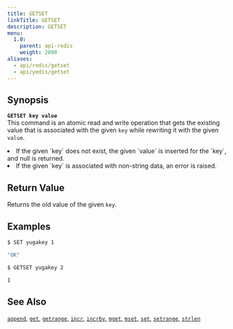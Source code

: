 ```yaml
---
title: GETSET
linkTitle: GETSET
description: GETSET
menu:
  1.0:
    parent: api-redis
    weight: 2090
aliases:
  - api/redis/getset
  - api/yedis/getset
---
```


## Synopsis
<b>`GETSET key value`</b><br>
This command is an atomic read and write operation that gets the existing value that is associated with the given `key` while rewriting it with the given `value`.

<li>If the given `key` does not exist, the given `value` is inserted for the `key`, and null is returned.</li>
<li>If the given `key` is associated with non-string data, an error is raised.</li>

## Return Value
Returns the old value of the given `key`.

## Examples
```{.sh .copy .separator-dollar}
$ SET yugakey 1
```
```sh
"OK"
```
```{.sh .copy .separator-dollar}
$ GETSET yugakey 2
```
```sh
1
```

## See Also
[`append`](../append/), [`get`](../get/), [`getrange`](../getrange/), [`incr`](../incr/), [`incrby`](../incrby/), [`mget`](../mget/), [`mset`](../mset/), [`set`](../set/), [`setrange`](../setrange/), [`strlen`](../strlen/)
